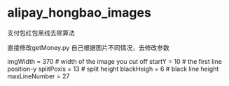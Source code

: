 # alipay_hongbao_images
支付包红包黑线去除算法

直接修改getMoney.py
自己根据图片不同情况，去修改参数

imgWidth = 370 # width of the image you cut off
startY = 10 # the first line position-y
splitPoxis = 13 # split height
blackHeigh = 6 # black line height
maxLineNumber = 27
